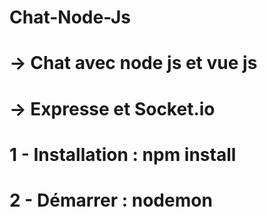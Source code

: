 # Chat-Node-Js

#  -> Chat avec node js et vue js 
#  -> Expresse et Socket.io
 
# 1 - Installation : npm install

# 2 - Démarrer : nodemon

